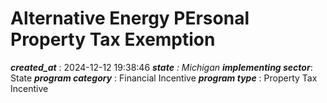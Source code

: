 # Alternative Energy PErsonal Property Tax Exemption 
 ***created_at*** : 2024-12-12 19:38:46 
 ***state** : Michigan 
 **implementing sector***: State 
 ***program category*** : Financial Incentive 
 ***program type*** : Property Tax Incentive 
 